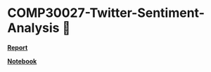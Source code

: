 # COMP30027-Twitter-Sentiment-Analysis 🐤

[**Report**](COMP30027_Project2___2022.pdf)

[**Notebook**](COMP30027-Assignment2.ipynb)
